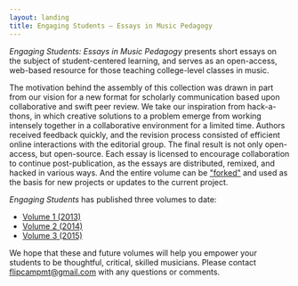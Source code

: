 ```yaml
---
layout: landing
title: Engaging Students – Essays in Music Pedagogy
---
```

_Engaging Students: Essays in Music Pedagogy_ presents short essays on the subject of student-centered learning, and serves as an open-access, web-based resource for those teaching college-level classes in music.

The motivation behind the assembly of this collection was drawn in part from our vision for a new format for scholarly communication based upon collaborative and swift peer review. We take our inspiration from hack-a-thons, in which creative solutions to a problem emerge from working intensely together in a collaborative environment for a limited time. Authors received feedback quickly, and the revision process consisted of efficient online interactions with the editorial group. The final result is not only open-access, but open-source. Each essay is licensed to encourage collaboration to continue post-publication, as the essays are distributed, remixed, and hacked in various ways. And the entire volume can be ["forked"](http://www.hybridpedagogy.com/Journal/files/GitHub_for_Academics.html) and used as the basis for new projects or updates to the current project.

*Engaging Students* has published three volumes to date:

- [Volume 1 (2013)](http://flipcamp.org/engagingstudents/toc.html)  
- [Volume 2 (2014)](http://flipcamp.org/engagingstudents2/)  
- [Volume 3 (2015)](http://flipcamp.org/engagingstudents3/)  
 
We hope that these and future volumes will help you empower your students to be thoughtful, critical, skilled musicians. Please contact [flipcampmt@gmail.com](mailto:flipcampmt@gmail.com) with any questions or comments.

